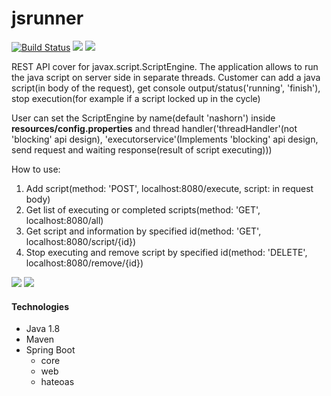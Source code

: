 # jsrunner


<a href="https://travis-ci.org/OlegSokol/jsrunner"><img src="https://travis-ci.org/OlegSokol/jsrunner.svg?branch=master" alt="Build Status" /></a>
<a href="https://codecov.io/gh/OlegSokol/jsrunner"><img src="https://codecov.io/gh/OlegSokol/jsrunner/branch/master/graph/badge.svg"/></a>
<a href="https://www.codacy.com/app/OlegSokol/jsrunner?utm_source=github.com&amp;utm_medium=referral&amp;utm_content=OlegSokol/jsrunner&amp;utm_campaign=Badge_Grade"><img src="https://api.codacy.com/project/badge/Grade/cb4beafdb010431e96f7472dc1aaeb2b"/></a>




<p>
REST API cover for javax.script.ScriptEngine.
The application allows to run the java script on server side in separate threads.
Customer can add a java script(in body of the request), get console output/status('running', 'finish'), stop execution(for example if a script locked up in the cycle)

User can set the ScriptEngine by name(default 'nashorn') inside <b>resources/config.properties</b> and thread handler('threadHandler'(not 'blocking' api design), 'executorservice'(Implements 'blocking' api design, send request and waiting response(result of script executing)))
</p>

How to use:
1. Add script(method: 'POST', localhost:8080/execute, script: in request body)
2. Get list of executing or completed scripts(method: 'GET', localhost:8080/all)
3. Get script and information by specified id(method: 'GET', localhost:8080/script/{id})
4. Stop executing and remove script by specified id(method: 'DELETE', localhost:8080/remove/{id})

<img src="https://s8.hostingkartinok.com/uploads/images/2017/03/0436f8c1e53cbcec6c127c00dac254d5.jpg"/>
<img src="https://s8.hostingkartinok.com/uploads/images/2017/03/5e54bb557a21061e82aec1e3931ff6de.jpg" />

<h4> Technologies</h4>
 <ul>
   <li>Java 1.8</li>
   <li>Maven</li>
   <li>Spring Boot
     <ul>
        <li>core</li>
        <li>web</li>
        <li>hateoas</li>
     </ul>
   </li>
 </ul>
